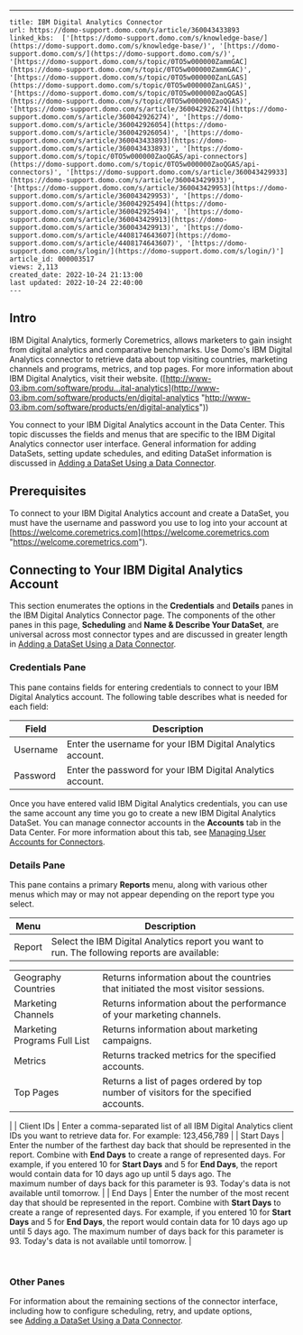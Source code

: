 ---
    title: IBM Digital Analytics Connector
    url: https://domo-support.domo.com/s/article/360043433893
    linked_kbs:  ['[https://domo-support.domo.com/s/knowledge-base/](https://domo-support.domo.com/s/knowledge-base/)', '[https://domo-support.domo.com/s/](https://domo-support.domo.com/s/)', '[https://domo-support.domo.com/s/topic/0TO5w000000ZammGAC](https://domo-support.domo.com/s/topic/0TO5w000000ZammGAC)', '[https://domo-support.domo.com/s/topic/0TO5w000000ZanLGAS](https://domo-support.domo.com/s/topic/0TO5w000000ZanLGAS)', '[https://domo-support.domo.com/s/topic/0TO5w000000ZaoQGAS](https://domo-support.domo.com/s/topic/0TO5w000000ZaoQGAS)', '[https://domo-support.domo.com/s/article/360042926274](https://domo-support.domo.com/s/article/360042926274)', '[https://domo-support.domo.com/s/article/360042926054](https://domo-support.domo.com/s/article/360042926054)', '[https://domo-support.domo.com/s/article/360043433893](https://domo-support.domo.com/s/article/360043433893)', '[https://domo-support.domo.com/s/topic/0TO5w000000ZaoQGAS/api-connectors](https://domo-support.domo.com/s/topic/0TO5w000000ZaoQGAS/api-connectors)', '[https://domo-support.domo.com/s/article/360043429933](https://domo-support.domo.com/s/article/360043429933)', '[https://domo-support.domo.com/s/article/360043429953](https://domo-support.domo.com/s/article/360043429953)', '[https://domo-support.domo.com/s/article/360042925494](https://domo-support.domo.com/s/article/360042925494)', '[https://domo-support.domo.com/s/article/360043429913](https://domo-support.domo.com/s/article/360043429913)', '[https://domo-support.domo.com/s/article/4408174643607](https://domo-support.domo.com/s/article/4408174643607)', '[https://domo-support.domo.com/s/login/](https://domo-support.domo.com/s/login/)']
    article_id: 000003517
    views: 2,113
    created_date: 2022-10-24 21:13:00
    last updated: 2022-10-24 22:40:00
    ---



Intro
-----


IBM Digital Analytics, formerly Coremetrics, allows marketers to gain insight from digital analytics and comparative benchmarks. Use Domo's IBM Digital Analytics connector to retrieve data about top visiting countries, marketing channels and programs, metrics, and top pages. For more information about IBM Digital Analytics, visit their website. ([http://www-03.ibm.com/software/produ...ital-analytics](http://www-03.ibm.com/software/products/en/digital-analytics "http://www-03.ibm.com/software/products/en/digital-analytics"))  


You connect to your IBM Digital Analytics account in the Data Center. This topic discusses the fields and menus that are specific to the IBM Digital Analytics connector user interface. General information for adding DataSets, setting update schedules, and editing DataSet information is discussed in [Adding a DataSet Using a Data Connector](/s/article/360042926274 "Adding a DataSet Using a Data Connector").


Prerequisites
-------------


To connect to your IBM Digital Analytics account and create a DataSet, you must have the username and password you use to log into your account at [https://welcome.coremetrics.com](https://welcome.coremetrics.com "https://welcome.coremetrics.com").


Connecting to Your IBM Digital Analytics Account
------------------------------------------------


This section enumerates the options in the **Credentials** and **Details** panes in the IBM Digital Analytics Connector page. The components of the other panes in this page, **Scheduling** and **Name & Describe Your DataSet**, are universal across most connector types and are discussed in greater length in [Adding a DataSet Using a Data Connector](/s/article/360042926274 "Adding a DataSet Using a Data Connector").


### Credentials Pane


This pane contains fields for entering credentials to connect to your IBM Digital Analytics account. The following table describes what is needed for each field:  




| Field | Description |
| --- | --- |
| Username | Enter the username for your IBM Digital Analytics account. |
| Password | Enter the password for your IBM Digital Analytics account. |


Once you have entered valid IBM Digital Analytics credentials, you can use the same account any time you go to create a new IBM Digital Analytics DataSet. You can manage connector accounts in the **Accounts** tab in the Data Center. For more information about this tab, see [Managing User Accounts for Connectors](/s/article/360042926054 "Managing User Accounts for Connectors").


### Details Pane


This pane contains a primary **Reports** menu, along with various other menus which may or may not appear depending on the report type you select.




| Menu | Description |
| --- | --- |
| Report | Select the IBM Digital Analytics report you want to run. The following reports are available:

|  |  |
| --- | --- |
| Geography Countries | Returns information about the countries that initiated the most visitor sessions. |
| Marketing Channels | Returns information about the performance of your marketing channels. |
| Marketing Programs Full List | Returns information about marketing campaigns. |
| Metrics | Returns tracked metrics for the specified accounts. |
| Top Pages | Returns a list of pages ordered by top number of visitors for the specified accounts. |

 |
| Client IDs | Enter a comma-separated list of all IBM Digital Analytics client IDs you want to retrieve data for. For example: 123,456,789 |
| Start Days | Enter the number of the farthest day back that should be represented in the report. Combine with **End Days** to create a range of represented days.
For example, if you entered 10 for **Start Days** and 5 for **End Days**, the report would contain data for 10 days ago up until 5 days ago. The maximum number of days back for this parameter is 93. Today's data is not available until tomorrow. |
| End Days | Enter the number of the most recent day that should be represented in the report. Combine with **Start Days** to create a range of represented days.
For example, if you entered 10 for **Start Days** and 5 for **End Days**, the report would contain data for 10 days ago up until 5 days ago. The maximum number of days back for this parameter is 93. Today's data is not available until tomorrow. |


 


### Other Panes


For information about the remaining sections of the connector interface, including how to configure scheduling, retry, and update options, see [Adding a DataSet Using a Data Connector](/s/article/360042926274 "Adding a DataSet Using a Data Connector").


 

